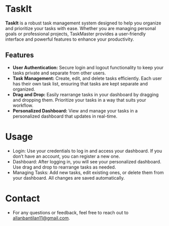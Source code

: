 # TaskIt

**TaskIt** is a robust task management system designed to help you organize and prioritize your tasks with ease. Whether you are managing personal goals or professional projects, TaskMaster provides a user-friendly interface and powerful features to enhance your productivity.

## Features

- **User Authentication:** Secure login and logout functionality to keep your tasks private and separate from other users.
- **Task Management:** Create, edit, and delete tasks efficiently. Each user has their own task list, ensuring that tasks are kept separate and organized.
- **Drag and Drop:** Easily rearrange tasks in your dashboard by dragging and dropping them. Prioritize your tasks in a way that suits your workflow.
- **Personalized Dashboard:** View and manage your tasks in a personalized dashboard that updates in real-time.

# Usage
- Login: Use your credentials to log in and access your dashboard. If you don’t have an account, you can register a new one.
- Dashboard: After logging in, you will see your personalized dashboard. Use drag and drop to rearrange tasks as needed.
- Managing Tasks: Add new tasks, edit existing ones, or delete them from your dashboard. All changes are saved automatically.

# Contact
- For any questions or feedback, feel free to reach out to allanbantilan11@gmail.com.




